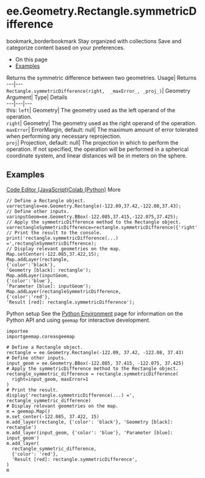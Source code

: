  
#  ee.Geometry.Rectangle.symmetricDifference 
bookmark_borderbookmark Stay organized with collections  Save and categorize content based on your preferences.
  * On this page
  * [Examples](https://developers.google.com/earth-engine/apidocs/ee-geometry-rectangle-symmetricdifference#examples)


Returns the symmetric difference between two geometries. 
Usage| Returns  
---|---  
`Rectangle.symmetricDifference(right,  _maxError_, _proj_)`| Geometry  
Argument| Type| Details  
---|---|---  
this: `left`| Geometry| The geometry used as the left operand of the operation.  
`right`| Geometry| The geometry used as the right operand of the operation.  
`maxError`| ErrorMargin, default: null| The maximum amount of error tolerated when performing any necessary reprojection.  
`proj`| Projection, default: null| The projection in which to perform the operation. If not specified, the operation will be performed in a spherical coordinate system, and linear distances will be in meters on the sphere.  
## Examples
[Code Editor (JavaScript)](https://developers.google.com/earth-engine/apidocs/ee-geometry-rectangle-symmetricdifference#code-editor-javascript-sample)[Colab (Python)](https://developers.google.com/earth-engine/apidocs/ee-geometry-rectangle-symmetricdifference#colab-python-sample) More
```
// Define a Rectangle object.
varrectangle=ee.Geometry.Rectangle(-122.09,37.42,-122.08,37.43);
// Define other inputs.
varinputGeom=ee.Geometry.BBox(-122.085,37.415,-122.075,37.425);
// Apply the symmetricDifference method to the Rectangle object.
varrectangleSymmetricDifference=rectangle.symmetricDifference({'right':inputGeom,'maxError':1});
// Print the result to the console.
print('rectangle.symmetricDifference(...) =',rectangleSymmetricDifference);
// Display relevant geometries on the map.
Map.setCenter(-122.085,37.422,15);
Map.addLayer(rectangle,
{'color':'black'},
'Geometry [black]: rectangle');
Map.addLayer(inputGeom,
{'color':'blue'},
'Parameter [blue]: inputGeom');
Map.addLayer(rectangleSymmetricDifference,
{'color':'red'},
'Result [red]: rectangle.symmetricDifference');
```
Python setup
See the [ Python Environment](https://developers.google.com/earth-engine/guides/python_install) page for information on the Python API and using `geemap` for interactive development.
```
importee
importgeemap.coreasgeemap
```
```
# Define a Rectangle object.
rectangle = ee.Geometry.Rectangle(-122.09, 37.42, -122.08, 37.43)
# Define other inputs.
input_geom = ee.Geometry.BBox(-122.085, 37.415, -122.075, 37.425)
# Apply the symmetricDifference method to the Rectangle object.
rectangle_symmetric_difference = rectangle.symmetricDifference(
  right=input_geom, maxError=1
)
# Print the result.
display('rectangle.symmetricDifference(...) =', rectangle_symmetric_difference)
# Display relevant geometries on the map.
m = geemap.Map()
m.set_center(-122.085, 37.422, 15)
m.add_layer(rectangle, {'color': 'black'}, 'Geometry [black]: rectangle')
m.add_layer(input_geom, {'color': 'blue'}, 'Parameter [blue]: input_geom')
m.add_layer(
  rectangle_symmetric_difference,
  {'color': 'red'},
  'Result [red]: rectangle.symmetricDifference',
)
m
```

